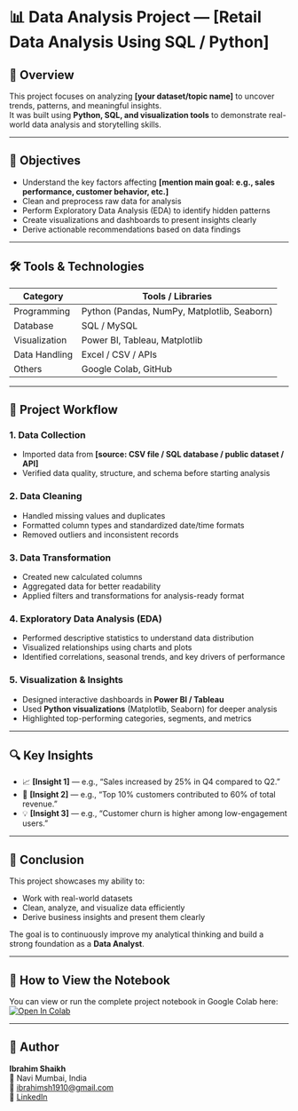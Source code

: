 # 📊 Data Analysis Project — [Retail Data Analysis Using SQL / Python]

## 📘 Overview
This project focuses on analyzing **[your dataset/topic name]** to uncover trends, patterns, and meaningful insights.  
It was built using **Python, SQL, and visualization tools** to demonstrate real-world data analysis and storytelling skills.

---

## 🧠 Objectives
- Understand the key factors affecting **[mention main goal: e.g., sales performance, customer behavior, etc.]**  
- Clean and preprocess raw data for analysis  
- Perform Exploratory Data Analysis (EDA) to identify hidden patterns  
- Create visualizations and dashboards to present insights clearly  
- Derive actionable recommendations based on data findings  

---

## 🛠️ Tools & Technologies
| Category | Tools / Libraries |
|-----------|-------------------|
| Programming | Python (Pandas, NumPy, Matplotlib, Seaborn) |
| Database | SQL / MySQL |
| Visualization | Power BI, Tableau, Matplotlib |
| Data Handling | Excel / CSV / APIs |
| Others | Google Colab, GitHub |

---

## 🧩 Project Workflow

### 1. Data Collection
- Imported data from **[source: CSV file / SQL database / public dataset / API]**  
- Verified data quality, structure, and schema before starting analysis  

### 2. Data Cleaning
- Handled missing values and duplicates  
- Formatted column types and standardized date/time formats  
- Removed outliers and inconsistent records  

### 3. Data Transformation
- Created new calculated columns  
- Aggregated data for better readability  
- Applied filters and transformations for analysis-ready format  

### 4. Exploratory Data Analysis (EDA)
- Performed descriptive statistics to understand data distribution  
- Visualized relationships using charts and plots  
- Identified correlations, seasonal trends, and key drivers of performance  

### 5. Visualization & Insights
- Designed interactive dashboards in **Power BI / Tableau**  
- Used **Python visualizations** (Matplotlib, Seaborn) for deeper analysis  
- Highlighted top-performing categories, segments, and metrics  

---

## 🔍 Key Insights
- 📈 **[Insight 1]** — e.g., “Sales increased by 25% in Q4 compared to Q2.”  
- 🧭 **[Insight 2]** — e.g., “Top 10% customers contributed to 60% of total revenue.”  
- 💡 **[Insight 3]** — e.g., “Customer churn is higher among low-engagement users.”  

---

## 🚀 Conclusion
This project showcases my ability to:
- Work with real-world datasets  
- Clean, analyze, and visualize data efficiently  
- Derive business insights and present them clearly  

The goal is to continuously improve my analytical thinking and build a strong foundation as a **Data Analyst**.

---

## 📂 How to View the Notebook
You can view or run the complete project notebook in Google Colab here:  
[![Open In Colab](https://colab.research.google.com/assets/colab-badge.svg)](https://colab.research.google.com/drive/1Xyn5Wo3VGZzovSGIQA6MdYXBJK_5tJOb?usp=sharing)

---

## 👤 Author
**Ibrahim Shaikh**  
📍 Navi Mumbai, India  
📧 [ibrahimsh1910@gmail.com](mailto:ibrahimsh1910@gmail.com)  
🔗 [LinkedIn](https://www.linkedin.com/in/ibrahim-ux)  
